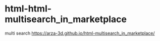 # html-html-multisearch_in_marketplace
multi search
https://arza-3d.github.io/html-multisearch_in_marketplace/
